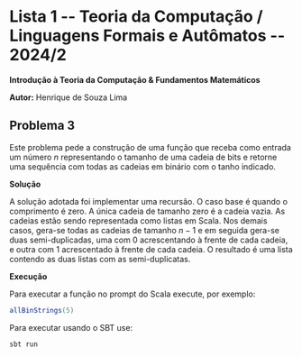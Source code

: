 # Lista 1 -- Teoria da Computação / Linguagens Formais e Autômatos -- 2024/2

**Introdução à Teoria da Computação & Fundamentos Matemáticos**

**Autor:** Henrique de Souza Lima

## Problema 3

Este problema pede a construção de uma função que receba como entrada um número
$n$ representando o tamanho de uma cadeia de bits e retorne uma sequência com
todas as cadeias em binário com o tanho indicado.

**Solução**

A solução adotada foi implementar uma recursão. O caso base é quando o
comprimento é zero. A única cadeia de tamanho zero é a cadeia vazia. As cadeias
estão sendo representada como listas em Scala. Nos demais casos, gera-se todas
as cadeias de tamanho $n-1$ e em seguida gera-se duas semi-duplicadas, uma com 0
acrescentando à frente de cada cadeia, e outra com 1 acrescentado à frente de
cada cadeia. O resultado é uma lista contendo as duas listas com as
semi-duplicatas.

**Execução**

Para executar a função no prompt do Scala execute, por exemplo:


```scala
allBinStrings(5)
```

Para executar usando o SBT use:


```bash
sbt run
```
